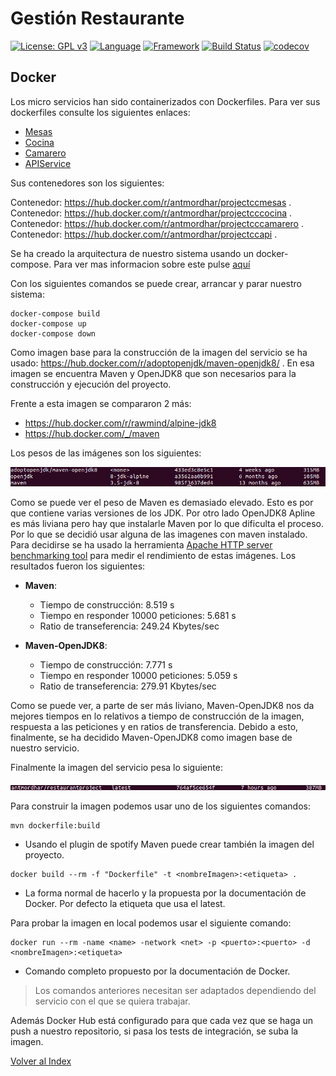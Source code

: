 # Gestión Restaurante 
[![License: GPL v3](https://img.shields.io/badge/License-GPLv3-blue.svg)](https://www.gnu.org/licenses/gpl-3.0)
[![Language](https://img.shields.io/badge/Language-java-red.svg)](https://www.java.com/)
[![Framework](https://img.shields.io/badge/Framework-spring-green.svg)](https://spring.io/)
[![Build Status](https://travis-ci.org/antmordhar/ProyectoCC.svg?branch=master)](https://travis-ci.org/antmordhar/ProyectoCC)
[![codecov](https://codecov.io/gh/antmordhar/ProyectoCC/branch/master/graph/badge.svg)](https://codecov.io/gh/antmordhar/ProyectoCC)

## Docker

Los micro servicios han sido containerizados con Dockerfiles. Para ver sus dockerfiles consulte los siguientes enlaces:
* [Mesas](https://github.com/antmordhar/ProyectoCC/blob/master/Mesas/Dockerfile)
* [Cocina](https://github.com/antmordhar/ProyectoCC/blob/master/Cocina/Dockerfile)
* [Camarero](https://github.com/antmordhar/ProyectoCC/blob/master/Camarero/Dockerfile)
* [APIService](https://github.com/antmordhar/ProyectoCC/blob/master/APIService/Dockerfile)

Sus contenedores son los siguientes:

Contenedor: https://hub.docker.com/r/antmordhar/projectccmesas .
Contenedor: https://hub.docker.com/r/antmordhar/projectcccocina .
Contenedor: https://hub.docker.com/r/antmordhar/projectcccamarero .
Contenedor: https://hub.docker.com/r/antmordhar/projectccapi .

Se ha creado la arquitectura de nuestro sistema usando un docker-compose. Para ver mas informacion sobre este pulse [aquí](https://github.com/antmordhar/ProyectoCC/blob/master/docker-compose.yml)

Con los siguientes comandos se puede crear, arrancar y parar nuestro sistema:
~~~shel
docker-compose build
docker-compose up
docker-compose down
~~~

Como imagen base para la construcción de la imagen del servicio se ha usado: https://hub.docker.com/r/adoptopenjdk/maven-openjdk8/ . En esa imagen se encuentra Maven y OpenJDK8 que son necesarios para la construcción y ejecución del proyecto.

Frente a esta imagen se compararon 2 más:

* https://hub.docker.com/r/rawmind/alpine-jdk8
* https://hub.docker.com/_/maven

Los pesos de las imágenes son los siguientes:

![Comparativa](./comparativa.png)

Como se puede ver el peso de Maven es demasiado elevado. Esto es por que contiene varias versiones de los JDK. Por otro lado OpenJDK8 Apline es más liviana pero hay que instalarle Maven por lo que dificulta el proceso. Por lo que se decidió usar alguna de las imagenes con maven instalado. Para decidirse se ha usado la herramienta [Apache HTTP server benchmarking tool](https://httpd.apache.org/docs/2.4/programs/ab.html) para medir el rendimiento de estas imágenes. Los resultados fueron los siguientes:

* **Maven**:
  * Tiempo de construcción: 8.519 s
  * Tiempo en responder 10000 peticiones: 5.681 s
  * Ratio de transeferencia: 249.24 Kbytes/sec
  
* **Maven-OpenJDK8**:
  * Tiempo de construcción: 7.771 s
  * Tiempo en responder 10000 peticiones: 5.059 s
  * Ratio de transeferencia: 279.91 Kbytes/sec

Como se puede ver, a parte de ser más liviano, Maven-OpenJDK8 nos da mejores tiempos en lo relativos a tiempo de construcción de la imagen, respuesta a las peticiones y en ratios de transferencia. Debido a esto, finalmente, se ha decidido Maven-OpenJDK8 como imagen base de nuestro servicio.

Finalmente la imagen del servicio pesa lo siguiente:

![Project](./project.png)

Para construir la imagen podemos usar uno de los siguientes comandos:

~~~shell
mvn dockerfile:build
~~~

* Usando el plugin de spotify Maven puede crear también la imagen del proyecto.

~~~shell
docker build --rm -f "Dockerfile" -t <nombreImagen>:<etiqueta> .
~~~

* La forma normal de hacerlo y la propuesta por la documentación de Docker. Por defecto la etiqueta que usa el latest.

Para probar la imagen en local podemos usar el siguiente comando:

~~~shell
docker run --rm -name <name> -network <net> -p <puerto>:<puerto> -d <nombreImagen>:<etiqueta>
~~~

* Comando completo propuesto por la documentación de Docker.

> Los comandos anteriores necesitan ser adaptados dependiendo del servicio con el que se quiera trabajar.

Además Docker Hub está configurado para que cada vez que se haga un push a nuestro repositorio, si pasa los tests de integración, se suba la imagen.


[Volver al Index](https://antmordhar.github.io/ProyectoCC/)